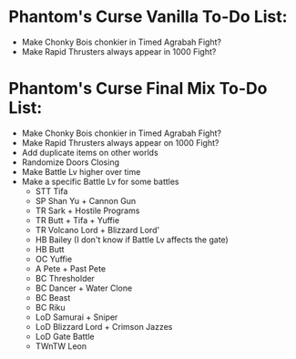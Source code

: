 # Phantom's Curse Vanilla To-Do List:

- Make Chonky Bois chonkier in Timed Agrabah Fight?
- Make Rapid Thrusters always appear in 1000 Fight?

# Phantom's Curse Final Mix To-Do List:

- Make Chonky Bois chonkier in Timed Agrabah Fight?
- Make Rapid Thrusters always appear on 1000 Fight?
- Add duplicate items on other worlds
- Randomize Doors Closing
- Make Battle Lv higher over time
- Make a specific Battle Lv for some battles
  - STT Tifa
  - SP Shan Yu + Cannon Gun
  - TR Sark + Hostile Programs
  - TR Butt + Tifa + Yuffie
  - TR Volcano Lord + Blizzard Lord'
  - HB Bailey (I don't know if Battle Lv affects the gate)
  - HB Butt
  - OC Yuffie
  - A Pete + Past Pete
  - BC Thresholder
  - BC Dancer + Water Clone
  - BC Beast
  - BC Riku
  - LoD Samurai + Sniper
  - LoD Blizzard Lord + Crimson Jazzes
  - LoD Gate Battle
  - TWnTW Leon
